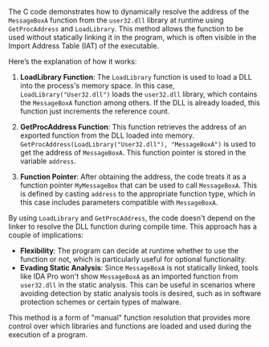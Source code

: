 The C code demonstrates how to dynamically resolve the address of the `MessageBoxA` function from the `user32.dll` library at runtime using `GetProcAddress` and `LoadLibrary`. This method allows the function to be used without statically linking it in the program, which is often visible in the Import Address Table (IAT) of the executable.

Here’s the explanation of how it works:

1. **LoadLibrary Function**: The `LoadLibrary` function is used to load a DLL into the process's memory space. In this case, `LoadLibrary("User32.dll")` loads the `user32.dll` library, which contains the `MessageBoxA` function among others. If the DLL is already loaded, this function just increments the reference count.

2. **GetProcAddress Function**: This function retrieves the address of an exported function from the DLL loaded into memory. `GetProcAddress(LoadLibrary("User32.dll"), "MessageBoxA")` is used to get the address of `MessageBoxA`. This function pointer is stored in the variable `address`.

3. **Function Pointer**: After obtaining the address, the code treats it as a function pointer `MyMessageBox` that can be used to call `MessageBoxA`. This is defined by casting `address` to the appropriate function type, which in this case includes parameters compatible with `MessageBoxA`.

By using `LoadLibrary` and `GetProcAddress`, the code doesn't depend on the linker to resolve the DLL function during compile time. This approach has a couple of implications:

- **Flexibility**: The program can decide at runtime whether to use the function or not, which is particularly useful for optional functionality.
- **Evading Static Analysis**: Since `MessageBoxA` is not statically linked, tools like IDA Pro won't show `MessageBoxA` as an imported function from `user32.dll` in the static analysis. This can be useful in scenarios where avoiding detection by static analysis tools is desired, such as in software protection schemes or certain types of malware.

This method is a form of "manual" function resolution that provides more control over which libraries and functions are loaded and used during the execution of a program.
